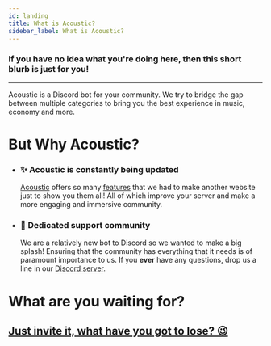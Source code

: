 ```yaml
---
id: landing
title: What is Acoustic?
sidebar_label: What is Acoustic?
---
```

### If you have no idea what you're doing here, then this short blurb is just for you!
---
Acoustic is a Discord bot for your community. We try to bridge the gap between multiple categories to bring you the best experience in music, economy and more.

# But Why Acoustic?
   - ### ✨ **Acoustic is constantly being updated**
     [Acoustic](https://acoustic.to/) offers so many [features](/features) that we had to make another website just to show you them all! All of which improve your server and make a more engaging and immersive community.

   - ### 👋 **Dedicated support community**
     We are a relatively new bot to Discord so we wanted to make a big splash! Ensuring that the community has everything that it needs is of paramount importance to us. If you **ever** have any questions, drop us a line in our [Discord server](https://acoustic.to/support).

# What are you waiting for?
## [Just invite it, what have you got to lose? 😉](https://acoustic.to/invite)